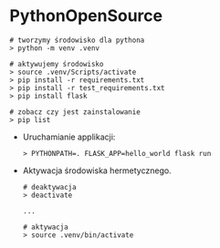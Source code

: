 # PythonOpenSource

  ```
  # tworzymy środowisko dla pythona
  > python -m venv .venv

  # aktywujemy środowisko
  > source .venv/Scripts/activate
  > pip install -r requirements.txt
  > pip install -r test_requirements.txt
  > pip install flask

  # zobacz czy jest zainstalowanie
  > pip list
  ```

- Uruchamianie applikacji:

  ```
  > PYTHONPATH=. FLASK_APP=hello_world flask run
  ```

- Aktywacja środowiska hermetycznego.

  ```
  # deaktywacja
  > deactivate
  ```

  ```
  ...

  # aktywacja 
  > source .venv/bin/activate
  ```
